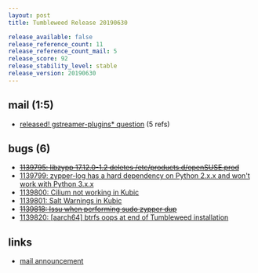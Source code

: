 ```yaml
---
layout: post
title: Tumbleweed Release 20190630

release_available: false
release_reference_count: 11
release_reference_count_mail: 5
release_score: 92
release_stability_level: stable
release_version: 20190630
---
```


## mail (1:5)

- [released! gstreamer-plugins* question](https://lists.opensuse.org/opensuse-factory/2019-07/msg00038.html) (5 refs)

## bugs (6)

<!--more-->

- ~~[1139795: libzypp 17.12.0-1.2 deletes /etc/products.d/openSUSE.prod](https://bugzilla.opensuse.org/show_bug.cgi?id=1139795)~~
- [1139799: zypper-log has a hard dependency on Python 2.x.x and won't work with Python 3.x.x](https://bugzilla.opensuse.org/show_bug.cgi?id=1139799)
- [1139800: Cilium not working in Kubic](https://bugzilla.opensuse.org/show_bug.cgi?id=1139800)
- [1139801: Salt Warnings in Kubic](https://bugzilla.opensuse.org/show_bug.cgi?id=1139801)
- ~~[1139818: Issu when performing sudo zypper dup](https://bugzilla.opensuse.org/show_bug.cgi?id=1139818)~~
- [1139820: \[aarch64\] btrfs oops at end of Tumbleweed installation](https://bugzilla.opensuse.org/show_bug.cgi?id=1139820)



## links

- [mail announcement](https://lists.opensuse.org/opensuse-factory/2019-07/msg00029.html)
